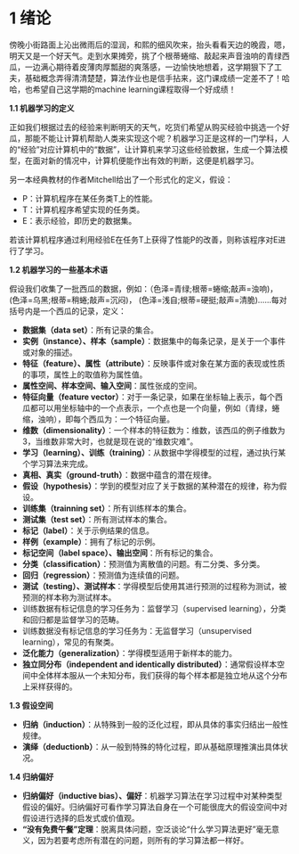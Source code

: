 <!--
 * @Descripttion: 
 * @version: 
 * @Author: Zhang Xiaozhu
 * @Date: 2021-03-08 09:25:58
 * @LastEditors: Zhang Xiaozhu
 * @LastEditTime: 2021-03-09 13:21:12
-->
# **1  绪论**

傍晚小街路面上沁出微雨后的湿润，和熙的细风吹来，抬头看看天边的晚霞，嗯，明天又是一个好天气。走到水果摊旁，挑了个根蒂蜷缩、敲起来声音浊响的青绿西瓜，一边满心期待着皮薄肉厚瓢甜的爽落感，一边愉快地想着，这学期狠下了工夫，基础概念弄得清清楚楚，算法作业也是信手拈来，这门课成绩一定差不了！哈哈，也希望自己这学期的machine learning课程取得一个好成绩！

**1.1 机器学习的定义**

正如我们根据过去的经验来判断明天的天气，吃货们希望从购买经验中挑选一个好瓜，那能不能让计算机帮助人类来实现这个呢？机器学习正是这样的一门学科，人的“经验”对应计算机中的“数据”，让计算机来学习这些经验数据，生成一个算法模型，在面对新的情况中，计算机便能作出有效的判断，这便是机器学习。

另一本经典教材的作者Mitchell给出了一个形式化的定义，假设：

 - P：计算机程序在某任务类T上的性能。
 - T：计算机程序希望实现的任务类。
 - E：表示经验，即历史的数据集。

若该计算机程序通过利用经验E在任务T上获得了性能P的改善，则称该程序对E进行了学习。

**1.2 机器学习的一些基本术语**

假设我们收集了一批西瓜的数据，例如：（色泽=青绿;根蒂=蜷缩;敲声=浊响)， (色泽=乌黑;根蒂=稍蜷;敲声=沉闷)， (色泽=浅自;根蒂=硬挺;敲声=清脆)……每对括号内是一个西瓜的记录，定义：	 

 - **数据集（data set）**：所有记录的集合。
 - **实例（instance）、样本（sample）**：数据集中的每条记录，是关于一个事件或对象的描述。
 - **特征（feature）、属性（attribute）**：反映事件或对象在某方面的表现或性质的事项，属性上的取值称为属性值。
 - **属性空间、样本空间、输入空间**：属性张成的空间。
 - **特征向量（feature vector）**：对于一条记录，如果在坐标轴上表示，每个西瓜都可以用坐标轴中的一个点表示，一个点也是一个向量，例如（青绿，蜷缩，浊响），即每个西瓜为：一个特征向量。
 - **维数（dimensionality）**：一个样本的特征数为：维数，该西瓜的例子维数为3，当维数非常大时，也就是现在说的“维数灾难”。	
 - **学习（learning）、训练（training）**：从数据中学得模型的过程，通过执行某个学习算法来完成。
 - **真相、真实（ground-truth）**：数据中蕴含的潜在规律。
 - **假设（hypothesis）**：学到的模型对应了关于数据的某种潜在的规律，称为假设。
 - **训练集（trainning set）**：所有训练样本的集合。
 - **测试集（test set）**：所有测试样本的集合。
 - **标记（label）**：关于示例结果的信息。
 - **样例（example）**：拥有了标记的示例。
 - **标记空间（label space）、输出空间**：所有标记的集合。
 - **分类（classification）**：预测值为离散值的问题。有二分类、多分类。
 - **回归（regression）**：预测值为连续值的问题。
 - **测试（testing）、测试样本**：学得模型后使用其进行预测的过程称为测试，被预测的样本称为测试样本。	
 - 训练数据有标记信息的学习任务为：监督学习（supervised learning），分类和回归都是监督学习的范畴。
 - 训练数据没有标记信息的学习任务为：无监督学习（unsupervised learning），常见的有聚类。
 - **泛化能力（generalization）**：学得模型适用于新样本的能力。
 - **独立同分布（independent and identically distributed）**：通常假设样本空间中全体样本服从一个未知分布，我们获得的每个样本都是独立地从这个分布上采样获得的。

**1.3 假设空间**
 - **归纳（induction）**：从特殊到一般的泛化过程，即从具体的事实归结出一般性规律。
 - **演绎（deductionb）**：从一般到特殊的特化过程，即从基础原理推演出具体状况。

**1.4 归纳偏好**
 - **归纳偏好（inductive bias）、偏好**：机器学习算法在学习过程中对某种类型假设的偏好。归纳偏好可看作学习算法自身在一个可能很庞大的假设空间中对假设进行选择的启发式或价值观。
 - **“没有免费午餐”定理**：脱离具体问题，空泛谈论“什么学习算法更好”毫无意义，因为若要考虑所有潜在的问题，则所有的学习算法都一样好。